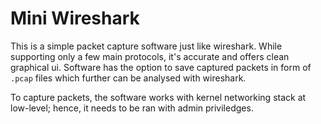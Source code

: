 # Mini Wireshark
This is a simple packet capture software just like wireshark. While supporting only a few main protocols, it's accurate and offers clean graphical ui. Software has the option to save captured packets in form of `.pcap` files which further can be analysed with wireshark.

To capture packets, the software works with kernel networking stack at low-level; hence, it needs to be ran with admin priviledges.
